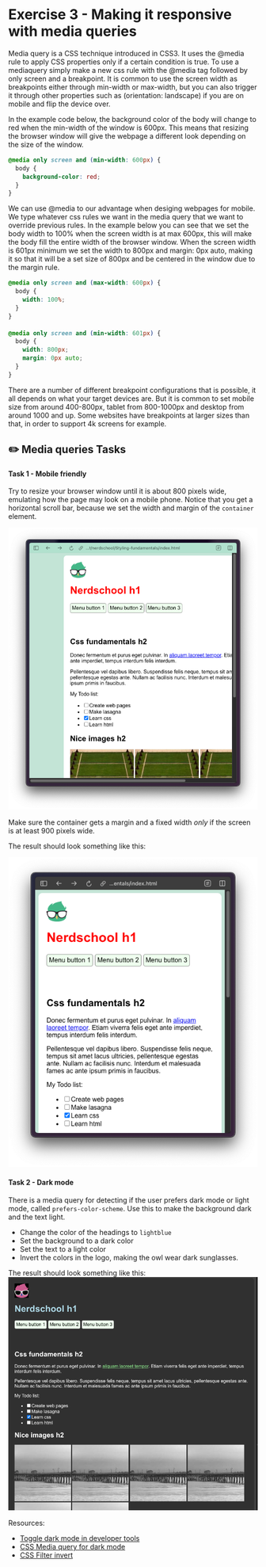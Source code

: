 # Exercise 3 - Making it responsive with media queries

Media query is a CSS technique introduced in CSS3.
It uses the @media rule to apply CSS properties only if a certain condition is true.
To use a mediaquery simply make a new css rule with the @media tag followed by only screen and a breakpoint. It is common to use the screen width as breakpoints either through min-width or max-width, but you can also trigger it through other properties such as (orientation: landscape) if you are on mobile and flip the device over.

In the example code below, the background color of the body will change to red when the min-width of the window is 600px. This means that resizing the browser window will give the webpage a different look depending on the size of the window.

```css
@media only screen and (min-width: 600px) {
  body {
    background-color: red;
  }
}
```

We can use @media to our advantage when desiging webpages for mobile. We type whatever css rules we want in the media query that we want to override previous rules.
In the example below you can see that we set the body width to 100% when the screen width is at max 600px, this will make the body fill the entire width of the browser window. When the screen width is 601px minimum we set the width to 800px and margin: 0px auto, making it so that it will be a set size of 800px and be centered in the window due to the margin rule.

```css
@media only screen and (max-width: 600px) {
  body {
    width: 100%;
  }
}

@media only screen and (min-width: 601px) {
  body {
    width: 800px;
    margin: 0px auto;
  }
}
```

There are a number of different breakpoint configurations that is possible, it all depends on what your target devices are. But it is common to set mobile size from around 400-800px, tablet from 800-1000px and desktop from around 1000 and up. Some websites have breakpoints at larger sizes than that, in order to support 4k screens for example.

## :pencil2: Media queries Tasks

#### Task 1 - Mobile friendly

Try to resize your browser window until it is about 800 pixels wide, emulating how the page may look on a mobile phone. 
Notice that you get a horizontal scroll bar, because we set the width and margin of the `container` element. 

![horizontal scroll](horizontal-scroll.png)


Make sure the container gets a margin and a fixed width *only* if the screen is at least 900 pixels wide. 

The result should look something like this: 

![minimum width media query result](media-query-min-width.png)

#### Task 2 - Dark mode 

There is a media query for detecting if the user prefers dark mode or light mode, called `prefers-color-scheme`. 
Use this to make the background dark and the text light. 

- Change the color of the headings to `lightblue`
- Set the background to a dark color
- Set the text to a light color
- Invert the colors in the logo, making the owl wear dark sunglasses.

The result should look something like this: 
![Dark mode](dark-mode.png)

Resources: 
- [Toggle dark mode in developer tools](https://stackoverflow.com/questions/57606960/how-can-i-emulate-prefers-color-scheme-media-query-in-chrome)
- [CSS Media query for dark mode](https://developer.mozilla.org/en-US/docs/Web/CSS/@media/prefers-color-scheme)
- [CSS Filter invert](https://developer.mozilla.org/en-US/docs/Web/CSS/filter-function/invert)



